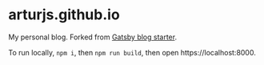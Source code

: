 # arturjs.github.io

My personal blog. Forked from [Gatsby blog starter](https://github.com/gatsbyjs/gatsby-starter-blog).

To run locally, `npm i`, then `npm run build`, then open https://localhost:8000.
